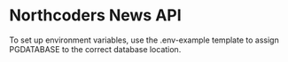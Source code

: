 # Northcoders News API

To set up environment variables, use the .env-example template to assign PGDATABASE to the correct database location. 